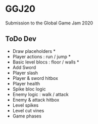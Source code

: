 # GGJ20
Submission to the Global Game Jam 2020

## ToDo Dev
- Draw placeholders *
- Player actions : run / jump *
- Basic level blocs : floor / walls *
- Add Sword
- Player slash
- Player & sword hitbox
- Player health
- Spike bloc logic
- Enemy logic : walk / attack
- Enemy & attack hitbox
- Level spikes
- Level cut vines
- Game phases

